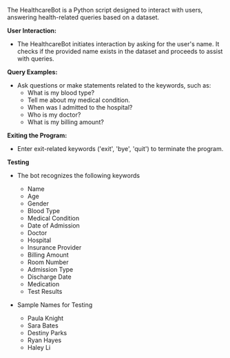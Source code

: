 The HealthcareBot is a Python script designed to interact with users, answering health-related queries based on a dataset. 

 **User Interaction:**
   - The HealthcareBot initiates interaction by asking for the user's name. It checks if the provided name exists in the dataset and proceeds to assist with queries.

  **Query Examples:**
   - Ask questions or make statements related to the keywords, such as:
     - What is my blood type?
     - Tell me about my medical condition.
     - When was I admitted to the hospital?
     - Who is my doctor?
     - What is my billing amount?

   **Exiting the Program:**
   - Enter exit-related keywords ('exit', 'bye', 'quit') to terminate the program.


**Testing**

- The bot recognizes the following keywords
   - Name
   - Age
   - Gender
   - Blood Type
   - Medical Condition
   - Date of Admission
   - Doctor
   - Hospital
   - Insurance Provider
   - Billing Amount
   - Room Number
   - Admission Type
   - Discharge Date
   - Medication
   - Test Results

- Sample Names for Testing
   - Paula Knight
   - Sara Bates
   - Destiny Parks
   - Ryan Hayes
   - Haley Li

